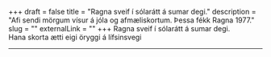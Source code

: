 +++
draft = false
title = "Ragna sveif í sólarátt á sumar degi."
description = "Afi sendi mörgum vísur á jóla og afmæliskortum. Þessa fékk Ragna 1977."
slug = ""
externalLink = ""
+++
Ragna sveif í sólarátt á sumar degi.  
Hana skorta ætti eigi öryggi á lífsinsvegi  
- - - -
